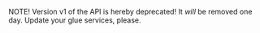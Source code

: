 NOTE! Version v1 of the API is hereby deprecated! It *will* be removed one day.
Update your glue services, please.
